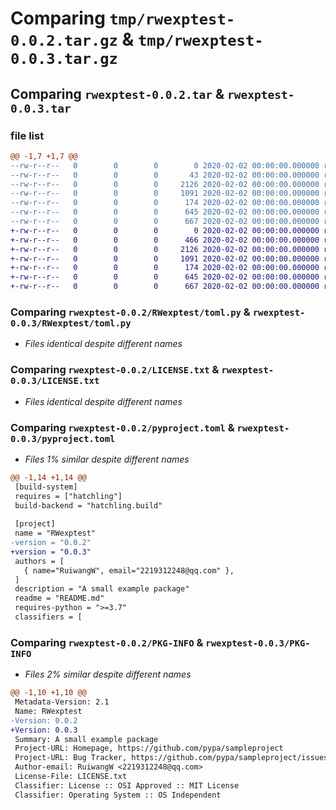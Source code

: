 # Comparing `tmp/rwexptest-0.0.2.tar.gz` & `tmp/rwexptest-0.0.3.tar.gz`

## Comparing `rwexptest-0.0.2.tar` & `rwexptest-0.0.3.tar`

### file list

```diff
@@ -1,7 +1,7 @@
--rw-r--r--   0        0        0        0 2020-02-02 00:00:00.000000 rwexptest-0.0.2/RWexptest/_init_.py
--rw-r--r--   0        0        0       43 2020-02-02 00:00:00.000000 rwexptest-0.0.2/RWexptest/example.py
--rw-r--r--   0        0        0     2126 2020-02-02 00:00:00.000000 rwexptest-0.0.2/RWexptest/toml.py
--rw-r--r--   0        0        0     1091 2020-02-02 00:00:00.000000 rwexptest-0.0.2/LICENSE.txt
--rw-r--r--   0        0        0      174 2020-02-02 00:00:00.000000 rwexptest-0.0.2/README.md
--rw-r--r--   0        0        0      645 2020-02-02 00:00:00.000000 rwexptest-0.0.2/pyproject.toml
--rw-r--r--   0        0        0      667 2020-02-02 00:00:00.000000 rwexptest-0.0.2/PKG-INFO
+-rw-r--r--   0        0        0        0 2020-02-02 00:00:00.000000 rwexptest-0.0.3/RWexptest/_init_.py
+-rw-r--r--   0        0        0      466 2020-02-02 00:00:00.000000 rwexptest-0.0.3/RWexptest/example.py
+-rw-r--r--   0        0        0     2126 2020-02-02 00:00:00.000000 rwexptest-0.0.3/RWexptest/toml.py
+-rw-r--r--   0        0        0     1091 2020-02-02 00:00:00.000000 rwexptest-0.0.3/LICENSE.txt
+-rw-r--r--   0        0        0      174 2020-02-02 00:00:00.000000 rwexptest-0.0.3/README.md
+-rw-r--r--   0        0        0      645 2020-02-02 00:00:00.000000 rwexptest-0.0.3/pyproject.toml
+-rw-r--r--   0        0        0      667 2020-02-02 00:00:00.000000 rwexptest-0.0.3/PKG-INFO
```

### Comparing `rwexptest-0.0.2/RWexptest/toml.py` & `rwexptest-0.0.3/RWexptest/toml.py`

 * *Files identical despite different names*

### Comparing `rwexptest-0.0.2/LICENSE.txt` & `rwexptest-0.0.3/LICENSE.txt`

 * *Files identical despite different names*

### Comparing `rwexptest-0.0.2/pyproject.toml` & `rwexptest-0.0.3/pyproject.toml`

 * *Files 1% similar despite different names*

```diff
@@ -1,14 +1,14 @@
 [build-system]
 requires = ["hatchling"]
 build-backend = "hatchling.build"
 
 [project]
 name = "RWexptest"
-version = "0.0.2"
+version = "0.0.3"
 authors = [
   { name="RuiwangW", email="2219312248@qq.com" },
 ]
 description = "A small example package"
 readme = "README.md"
 requires-python = ">=3.7"
 classifiers = [
```

### Comparing `rwexptest-0.0.2/PKG-INFO` & `rwexptest-0.0.3/PKG-INFO`

 * *Files 2% similar despite different names*

```diff
@@ -1,10 +1,10 @@
 Metadata-Version: 2.1
 Name: RWexptest
-Version: 0.0.2
+Version: 0.0.3
 Summary: A small example package
 Project-URL: Homepage, https://github.com/pypa/sampleproject
 Project-URL: Bug Tracker, https://github.com/pypa/sampleproject/issues
 Author-email: RuiwangW <2219312248@qq.com>
 License-File: LICENSE.txt
 Classifier: License :: OSI Approved :: MIT License
 Classifier: Operating System :: OS Independent
```


